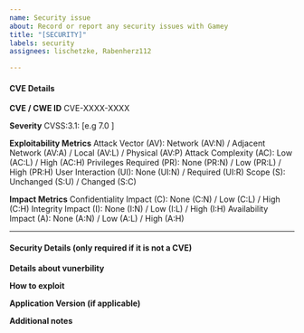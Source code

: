 ```yaml
---
name: Security issue
about: Record or report any security issues with Gamey
title: "[SECURITY]"
labels: security
assignees: lischetzke, Rabenherz112

---
```


#### CVE Details

**CVE / CWE ID**
CVE-XXXX-XXXX

**Severity**
CVSS:3.1: [e.g 7.0 ]

**Exploitability Metrics**
Attack Vector (AV): Network (AV:N) / Adjacent Network (AV:A) / Local (AV:L) / Physical (AV:P)
Attack Complexity (AC): Low (AC:L) / High (AC:H)
Privileges Required (PR): None (PR:N) / Low (PR:L) / High (PR:H)
User Interaction (UI): None (UI:N) / Required (UI:R)
Scope (S): Unchanged (S:U) / Changed (S:C)

**Impact Metrics**
Confidentiality Impact (C): None (C:N) / Low (C:L) / High (C:H)
Integrity Impact (I): None (I:N) / Low (I:L) / High (I:H)
Availability Impact (A): None (A:N) / Low (A:L) / High (A:H)

---

#### Security Details (only required if it is not a CVE)

**Details about vunerbility**

**How to exploit**

**Application Version (if applicable)**

**Additional notes**
